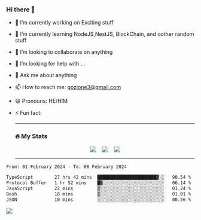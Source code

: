 ### Hi there 👋

<!--
**charlieScript/charlieScript** is a ✨ _special_ ✨ repository because its `README.md` (this file) appears on your GitHub profile.

Here are some ideas to get you started: -->

- 🔭 I’m currently working on Exciting stuff
- 🌱 I’m currently learning NodeJS,NestJS, BlockChain, and oother random stuff
- 👯 I’m looking to collaborate on anything
- 🤔 I’m looking for help with ...
- 💬 Ask me about anything
- 📫 How to reach me: gozione3@gmail.com
- 😄 Pronouns: HE/HIM
- ⚡ Fun fact:


  ---

  ### :fire: My Stats

  <div id="stats" align="center">
  <img src="http://github-readme-streak-stats.herokuapp.com?user=charlieScript&theme=dark&date_format=M%20j%5B%2C%20Y%5D" />&nbsp;&nbsp;&nbsp;
  <img src="https://github-readme-stats.vercel.app/api/top-langs/?username=charlieScript&layout=compact&theme=vision-friendly-dark"/>&nbsp;&nbsp;&nbsp;
  <img src="https://github-readme-stats.vercel.app/api?username=charlieScript&show_icons=true&theme=radical"/>
  </div>

  ---



<!--START_SECTION:waka-->

```txt
From: 01 February 2024 - To: 08 February 2024

TypeScript        27 hrs 42 mins  ██████████████████████▓░░   90.54 %
Protocol Buffer   1 hr 52 mins    █▓░░░░░░░░░░░░░░░░░░░░░░░   06.14 %
JavaScript        22 mins         ▒░░░░░░░░░░░░░░░░░░░░░░░░   01.24 %
Bash              18 mins         ▒░░░░░░░░░░░░░░░░░░░░░░░░   01.01 %
JSON              10 mins         ░░░░░░░░░░░░░░░░░░░░░░░░░   00.56 %
```

<!--END_SECTION:waka-->
![](https://komarev.com/ghpvc/?username=charlieScript)

